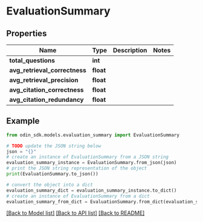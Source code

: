 # EvaluationSummary


## Properties

Name | Type | Description | Notes
------------ | ------------- | ------------- | -------------
**total_questions** | **int** |  | 
**avg_retrieval_correctness** | **float** |  | 
**avg_retrieval_precision** | **float** |  | 
**avg_citation_correctness** | **float** |  | 
**avg_citation_redundancy** | **float** |  | 

## Example

```python
from odin_sdk.models.evaluation_summary import EvaluationSummary

# TODO update the JSON string below
json = "{}"
# create an instance of EvaluationSummary from a JSON string
evaluation_summary_instance = EvaluationSummary.from_json(json)
# print the JSON string representation of the object
print(EvaluationSummary.to_json())

# convert the object into a dict
evaluation_summary_dict = evaluation_summary_instance.to_dict()
# create an instance of EvaluationSummary from a dict
evaluation_summary_from_dict = EvaluationSummary.from_dict(evaluation_summary_dict)
```
[[Back to Model list]](../README.md#documentation-for-models) [[Back to API list]](../README.md#documentation-for-api-endpoints) [[Back to README]](../README.md)


